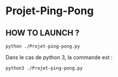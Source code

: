 # Projet-Ping-Pong


## HOW TO LAUNCH ?
```
python ./Projet-ping-pong.py 
```

Dans le cas de python 3, la commande est :

```
python3 ./Projet-ping-pong.py 
```
